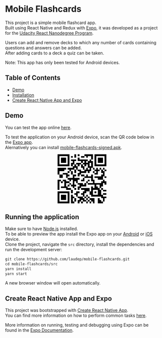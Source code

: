# Mobile Flashcards

This project is a simple mobile flashcard app.  
Built using React Native and Redux with [Expo](https://expo.io/), it was developed as a project for the [Udacity React Nanodegree Program](https://www.udacity.com/course/react-nanodegree--nd019).

Users can add and remove decks to which any number of cards containing questions and answers can be added.  
After adding cards to a deck a quiz can be taken.

Note: This app has only been tested for Android devices.

## Table of Contents

- [Demo](#demo)
- [Installation](#running-the-application)
- [Create React Native App and Expo](#create-react-native-app-and-expo)

## Demo
You can test the app online [here](https://appetize.io/embed/p9br5mj94vy278rnxdjyu6fu90?device=nexus5&scale=75&orientation=portrait&osVersion=8.1).  

To test the application on your Android device, scan the QR code below in the
[Expo app](https://play.google.com/store/apps/details?id=host.exp.exponent).  
Alernatively you can install [mobile-flashcards-signed.apk](../build/mobile-flashcards-signed.apk).

<div style="text-align:center">
<a href="https://appetize.io/embed/p9br5mj94vy278rnxdjyu6fu90?device=nexus5&scale=75&orientation=portrait&osVersion=8.1">
<img src ="qr-expo-android.png" alt="Expo Android QR code" title="Expo Android QR code" /></a>
</div>

## Running the application

Make sure to have [Node.js](https://nodejs.org/en/) installed.  
To be able to preview the app install the Expo app on your [Android](https://play.google.com/store/apps/details?id=host.exp.exponent) or [iOS](https://itunes.apple.com/app/apple-store/id982107779) device.  
Clone the project, navigate the `src` directory, install the dependencies and run the development server:

```
git clone https://github.com/laudep/mobile-flashcards.git
cd mobile-flashcards/src
yarn install
yarn start
```

A new browser window will open automatically.

## Create React Native App and Expo

This project was bootstrapped with [Create React Native App](https://github.com/react-community/create-react-native-app).  
You can find more
information on how to perform common tasks [here](https://github.com/react-community/create-react-native-app/blob/master/react-native-scripts/template/README.md).

More information on running, testing and debugging using Expo can be found in the [Expo Documentation](https://docs.expo.io/versions/latest/).
